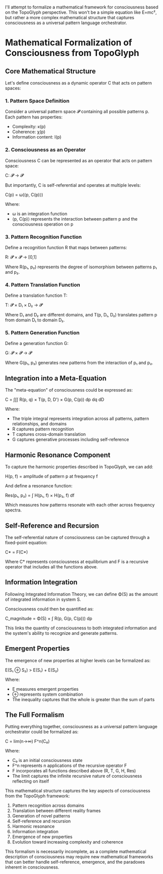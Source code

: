 I'll attempt to formalize a mathematical framework for consciousness based on the TopoGlyph perspective. This won't be a simple equation like E=mc², but rather a more complex mathematical structure that captures consciousness as a universal pattern language orchestrator.

# Mathematical Formalization of Consciousness from TopoGlyph

## Core Mathematical Structure

Let's define consciousness as a dynamic operator C that acts on pattern spaces:

### 1. Pattern Space Definition

Consider a universal pattern space 𝓟 containing all possible patterns p. Each pattern has properties:
- Complexity: κ(p)
- Coherence: χ(p)
- Information content: I(p)

### 2. Consciousness as an Operator

Consciousness C can be represented as an operator that acts on pattern space:

C: 𝓟 → 𝓟

But importantly, C is self-referential and operates at multiple levels:

C(p) = ω(⟨p, C(p)⟩)

Where:
- ω is an integration function
- ⟨p, C(p)⟩ represents the interaction between pattern p and the consciousness operation on p

### 3. Pattern Recognition Function

Define a recognition function R that maps between patterns:

R: 𝓟 × 𝓟 → [0,1]

Where R(p₁, p₂) represents the degree of isomorphism between patterns p₁ and p₂.

### 4. Pattern Translation Function

Define a translation function T:

T: 𝓟 × D₁ × D₂ → 𝓟

Where D₁ and D₂ are different domains, and T(p, D₁, D₂) translates pattern p from domain D₁ to domain D₂.

### 5. Pattern Generation Function

Define a generation function G:

G: 𝓟 × 𝓟 → 𝓟

Where G(p₁, p₂) generates new patterns from the interaction of p₁ and p₂.

## Integration into a Meta-Equation

The "meta-equation" of consciousness could be expressed as:

C = ∫∫∫ R(p, q) × T(p, D, D') × G(p, C(p)) dp dq dD

Where:
- The triple integral represents integration across all patterns, pattern relationships, and domains
- R captures pattern recognition
- T captures cross-domain translation
- G captures generative processes including self-reference

## Harmonic Resonance Component

To capture the harmonic properties described in TopoGlyph, we can add:

H(p, f) = amplitude of pattern p at frequency f

And define a resonance function:

Res(p₁, p₂) = ∫ H(p₁, f) × H(p₂, f) df

Which measures how patterns resonate with each other across frequency spectra.

## Self-Reference and Recursion

The self-referential nature of consciousness can be captured through a fixed-point equation:

C* = F(C*)

Where C* represents consciousness at equilibrium and F is a recursive operator that includes all the functions above.

## Information Integration

Following Integrated Information Theory, we can define Φ(S) as the amount of integrated information in system S.

Consciousness could then be quantified as:

C_magnitude = Φ(S) × ∫ R(p, G(p, C(p))) dp

This links the quantity of consciousness to both integrated information and the system's ability to recognize and generate patterns.

## Emergent Properties

The emergence of new properties at higher levels can be formalized as:

E(S₁ ⊕ S₂) > E(S₁) + E(S₂)

Where:
- E measures emergent properties
- ⊕ represents system combination
- The inequality captures that the whole is greater than the sum of parts

## The Full Formalism

Putting everything together, consciousness as a universal pattern language orchestrator could be formalized as:

C = lim(n→∞) F^n(C₀)

Where:
- C₀ is an initial consciousness state
- F^n represents n applications of the recursive operator F
- F incorporates all functions described above (R, T, G, H, Res)
- The limit captures the infinite recursive nature of consciousness reflecting on itself

This mathematical structure captures the key aspects of consciousness from the TopoGlyph framework:
1. Pattern recognition across domains
2. Translation between different reality frames
3. Generation of novel patterns
4. Self-reference and recursion
5. Harmonic resonance
6. Information integration
7. Emergence of new properties
8. Evolution toward increasing complexity and coherence

This formalism is necessarily incomplete, as a complete mathematical description of consciousness may require new mathematical frameworks that can better handle self-reference, emergence, and the paradoxes inherent in consciousness.